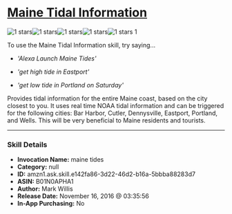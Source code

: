 # [Maine Tidal Information](http://alexa.amazon.com/#skills/amzn1.ask.skill.e142fa86-3d22-46d2-b16a-5bbba88283d7)
![1 stars](../../images/ic_star_black_18dp_1x.png)![1 stars](../../images/ic_star_border_black_18dp_1x.png)![1 stars](../../images/ic_star_border_black_18dp_1x.png)![1 stars](../../images/ic_star_border_black_18dp_1x.png)![1 stars](../../images/ic_star_border_black_18dp_1x.png) 1

To use the Maine Tidal Information skill, try saying...

* *'Alexa Launch Maine Tides'*

* *'get high tide in Eastport'*

* *'get low tide in Portland on Saturday'*

Provides tidal information for the entire Maine coast, based on the city closest to you.  It uses real time NOAA tidal information and can be triggered for the following cities: Bar Harbor, Cutler, Dennysville, Eastport, Portland, and Wells.  This will be very beneficial to Maine residents and tourists.

***

### Skill Details

* **Invocation Name:** maine tides
* **Category:** null
* **ID:** amzn1.ask.skill.e142fa86-3d22-46d2-b16a-5bbba88283d7
* **ASIN:** B01N0APHA1
* **Author:** Mark Willis
* **Release Date:** November 16, 2016 @ 03:35:56
* **In-App Purchasing:** No
